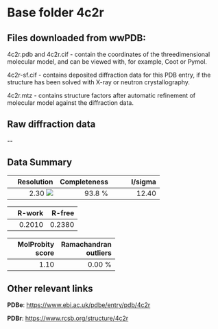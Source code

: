 # Base folder 4c2r

## Files downloaded from wwPDB:

4c2r.pdb and 4c2r.cif - contain the coordinates of the threedimensional molecular model, and can be viewed with, for example, Coot or Pymol.

4c2r-sf.cif - contains deposited diffraction data for this PDB entry, if the structure has been solved with X-ray or neutron crystallography.

4c2r.mtz - contains structure factors after automatic refinement of molecular model against the diffraction data.

## Raw diffraction data

--<br> 

## Data Summary
|   | Resolution | Completeness| I/sigma |
|---|-------------:|----------------:|--------------:|
|   |2.30 ![](https://github.com/thorn-lab/coronavirus_structural_task_force/blob/master/outreach/ang.svg)|93.8  %|<img width=50/>12.40|

|   | **R-work**| **R-free**   
|---|-------------:|----------------:|           
||0.2010|0.2380|

|   |**MolProbity<br>score**| **Ramachandran<br>outliers** 
|---|-------------:|----------------:|
||1.10|0.00 %|

## Other relevant links 
**PDBe**:  https://www.ebi.ac.uk/pdbe/entry/pdb/4c2r
 
**PDBr**: https://www.rcsb.org/structure/4c2r 

